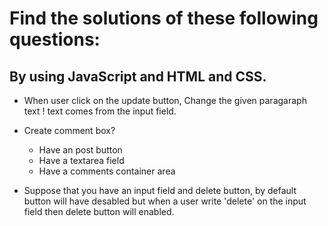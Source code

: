 # Find the solutions of these following questions:
## By using JavaScript and HTML and CSS.

- When user click on the update button,  Change the given paragaraph text ! 
    text comes from the input field.


- Create comment box?
    - Have an post button 
    - Have a textarea field
    - Have a comments container area


- Suppose that you have an input field and delete button, by default button will have 
    desabled but when a user write 'delete' on the input field then delete button will 
    enabled.


